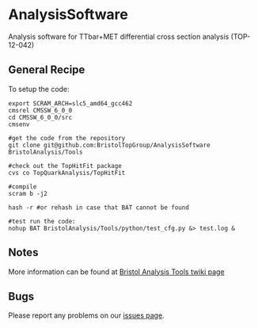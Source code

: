 AnalysisSoftware
================

Analysis software for TTbar+MET differential cross section analysis (TOP-12-042)

## General Recipe

To setup the code:

```
export SCRAM_ARCH=slc5_amd64_gcc462
cmsrel CMSSW_6_0_0
cd CMSSW_6_0_0/src
cmsenv

#get the code from the repository
git clone git@github.com:BristolTopGroup/AnalysisSoftware BristolAnalysis/Tools

#check out the TopHitFit package
cvs co TopQuarkAnalysis/TopHitFit

#compile
scram b -j2

hash -r #or rehash in case that BAT cannot be found

#test run the code:
nohup BAT BristolAnalysis/Tools/python/test_cfg.py &> test.log &
```

## Notes
More information can be found at [Bristol Analysis Tools twiki page](https://twiki.cern.ch/twiki/bin/view/CMS/BristolAnalysisTools)

## Bugs
Please report any problems on our [issues page](https://github.com/BristolTopGroup/AnalysisSoftware/issues).
